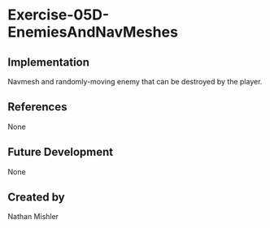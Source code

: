 # Exercise-05D-EnemiesAndNavMeshes
## Implementation
Navmesh and randomly-moving enemy that can be destroyed by the player.

## References
None

## Future Development
None

## Created by
Nathan Mishler
